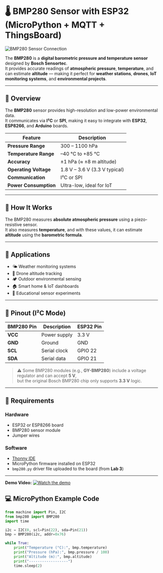 # 🌡️ BMP280 Sensor with ESP32 (MicroPython + MQTT + ThingsBoard)

![BMP280 Sensor Connection](image/connection.png)

The **BMP280** is a **digital barometric pressure and temperature sensor** designed by **Bosch Sensortec**.  
It provides accurate readings of **atmospheric pressure**, **temperature**, and can estimate **altitude** — making it perfect for **weather stations**, **drones**, **IoT monitoring systems**, and **environmental projects**.

---

## 🧭 Overview

The **BMP280** sensor provides high-resolution and low-power environmental data.  
It communicates via **I²C** or **SPI**, making it easy to integrate with **ESP32**, **ESP8266**, and **Arduino** boards.

| Feature | Description |
|----------|--------------|
| **Pressure Range** | 300 – 1100 hPa |
| **Temperature Range** | –40 °C to +85 °C |
| **Accuracy** | ±1 hPa (≈ ±8 m altitude) |
| **Operating Voltage** | 1.8 V – 3.6 V (3.3 V typical) |
| **Communication** | I²C or SPI |
| **Power Consumption** | Ultra-low, ideal for IoT |

---

## 🧠 How It Works

The BMP280 measures **absolute atmospheric pressure** using a piezo-resistive sensor.  
It also measures **temperature**, and with these values, it can estimate **altitude** using the **barometric formula**.

---

## 🧩 Applications

- 🌤️ Weather monitoring systems  
- 🚁 Drone altitude tracking  
- 🏕️ Outdoor environmental sensing  
- 🏠 Smart home & IoT dashboards  
- 🧪 Educational sensor experiments  

---

## 🔌 Pinout (I²C Mode)

| BMP280 Pin | Description | ESP32 Pin |
|-------------|-------------|------------|
| **VCC** | Power supply | 3.3 V |
| **GND** | Ground | GND |
| **SCL** | Serial clock | GPIO 22 |
| **SDA** | Serial data | GPIO 21 |

> ⚠️ Some BMP280 modules (e.g., **GY-BMP280**) include a voltage regulator and can accept **5 V**,  
> but the original Bosch BMP280 chip only supports **3.3 V** logic.

---

## 🧰 Requirements

### Hardware
- ESP32 or ESP8266 board  
- BMP280 sensor module  
- Jumper wires  

### Software
- [Thonny IDE](https://thonny.org/)  
- MicroPython firmware installed on ESP32  
- `bmp280.py` driver file uploaded to the board (from **Lab 3**)  

---
**Demo Video:** 
[![Watch the demo](https://img.youtube.com/vi/g9yW_Zg92-Y/maxresdefault.jpg)](https://youtu.be/g9yW_Zg92-Y?si=r7X57VbUc5g3z5-h)
## 💻 MicroPython Example Code

```python
from machine import Pin, I2C
from bmp280 import BMP280
import time

i2c = I2C(0, scl=Pin(22), sda=Pin(21))
bmp = BMP280(i2c, addr=0x76)

while True:
    print("Temperature (°C):", bmp.temperature)
    print("Pressure (hPa):", bmp.pressure / 100)
    print("Altitude (m):", bmp.altitude)
    print("------------------")
    time.sleep(2)


